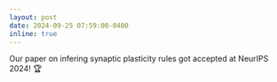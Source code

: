 ```yaml
---
layout: post
date: 2024-09-25 07:59:00-0400
inline: true
---
```


Our paper on infering synaptic plasticity rules got accepted at NeurIPS 2024! 🏆
